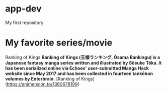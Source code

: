 # app-dev
My first repository
# My favorite series/movie
Ranking of Kings
**Ranking of Kings (王様ランキング, Ōsama Rankingu) is a Japanese fantasy manga series written and illustrated by Sōsuke Tōka. It has been serialized online via Echoes' user-submitted Manga Hack website since May 2017 and has been collected in fourteen tankōbon volumes by Enterbrain.**
[Ranking of Kings] (https://animension.to/1360678199)

